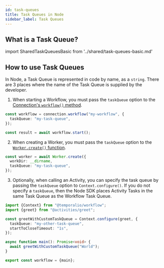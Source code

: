 ```yaml
---
id: task-queues
title: Task Queues in Node
sidebar_label: Task Queues
---
```


## What is a Task Queue?

import SharedTaskQueuesBasic from '../shared/task-queues-basic.md'

<SharedTaskQueuesBasic
workflowLink="/docs/java/workflows"
workerLink="/docs/java/workers"
/>

## How to use Task Queues

In Node, a Task Queue is represented in code by name, as a `string`.
There are 3 places where the name of the Task Queue is supplied by the developer.

1. When starting a Workflow, you must pass the `taskQueue` option to the [Connection's `workflow()` method](https://nodejs.temporal.io/api/classes/client.connection#workflow).

```typescript
const workflow = connection.workflow("my-workflow", {
  taskQueue: "my-task-queue",
});

const result = await workflow.start();
```

2. When creating a Worker, you must pass the `taskQueue` option to the [`Worker.create()` function](https://nodejs.temporal.io/api/classes/worker.worker-1#create).

```typescript
const worker = await Worker.create({
  workDir: __dirname,
  taskQueue: "my-task-queue",
});
```

3. Optionally, when calling an Activity, you can specify the task queue by passing the `taskQueue` option to `Context.configure()`. If you do not specify a `taskQueue`, then the Node SDK places Activity Tasks in the same Task Queue as the Workflow Task Queue.

```typescript
import {Context} from "@temporalio/workflow";
import {greet} from "@activities/greet";

const greetWithCustomTaskQueue = Context.configure(greet, {
  taskQueue: "my-other-task-queue",
  startToCloseTimeout: "1s",
});

async function main(): Promise<void> {
  await greetWithCustomTaskQueue("World");
}

export const workflow = {main};
```
